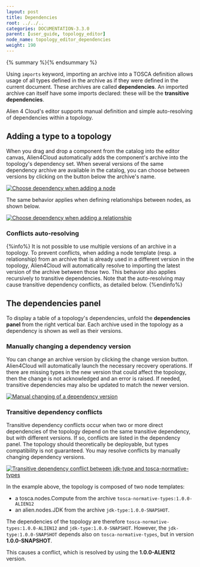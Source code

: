 ```yaml
---
layout: post
title: Dependencies
root: ../../..
categories: DOCUMENTATION-3.3.0
parent: [user_guide, topology_editor]
node_name: topology_editor_dependencies
weight: 190
---
```


{% summary %}{% endsummary %}

 Using `imports` keyword, importing an archive into a TOSCA definition allows usage of all types defined in the archive as if they were defined in the current document. These archives are called **dependencies**. An imported archive can itself have some imports declared: these will be the **transitive dependencies**.

Alien 4 Cloud's editor supports manual definition and simple auto-resolving of dependencies within a topology.

## Adding a type to a topology

When you drag and drop a component from the catalog into the editor canvas, Alien4Cloud automatically adds the component's archive into the topology's dependency set.  When several versions of the same dependency archive are available in the catalog, you can choose between versions by clicking on the button below the archive's name.

[![Choose dependency when adding a node](../../images/3.3.0/user_guide/topology_editor/dragndrop_dependency.png)](../../images/3.3.0/user_guide/topology_editor/dragndrop_dependency.png)

The same behavior applies when defining relationships between nodes, as shown below.

[![Choose dependency when adding a relationship](../../images/3.3.0/user_guide/topology_editor/relationship_dependency.png)](../../images/3.3.0/user_guide/topology_editor/relationship_dependency.png)

### Conflicts auto-resolving

{%info%}
It is not possible to use multiple versions of an archive in a topology. To prevent conflicts, when adding a node template (resp. a relationship) from an archive that is already used in a different version in the topology, Alien4Cloud will automatically resolve to importing the latest version of the archive between those two. This behavior also applies recursively to transitive dependencies. Note that the auto-resolving may cause transitive dependency conflicts, as detailed below.
{%endinfo%}

## The dependencies panel

To display a table of a topology's dependencies, unfold the **dependencies panel** from the right vertical bar. Each archive used in the topology as a dependency is shown as well as their versions.

### Manually changing a dependency version

You can change an archive version by clicking the change version button. Alien4Cloud will automatically launch the necessary recovery operations. If there are missing types in the new version that could affect the topology, then the change is not acknowledged and an error is raised.
If needed, transitive dependencies may also be updated to match the newer version.

[![Manual changing of a dependency version](../../images/3.3.0/user_guide/topology_editor/dependencies_change.png)](../../images/3.3.0/user_guide/topology_editor/dependencies_change.png)

### Transitive dependency conflicts

Transitive dependency conflicts occur when two or more direct dependencies of the topology depend on the same transitive dependency, but with different versions. If so, conflicts are listed in the dependency panel. The topology should theoretically be deployable, but types compatibility is not guaranteed. You may resolve conflicts by manually changing dependency versions.

[![Transitive dependency conflict between jdk-type and tosca-normative-types](../../images/3.3.0/user_guide/topology_editor/dependency_conflict.png)](../../images/3.3.0/user_guide/topology_editor/dependency_conflict.png)

In the example above, the topology is composed of two node templates:

 - a tosca.nodes.Compute from the archive `tosca-normative-types:1.0.0-ALIEN12`
 - an alien.nodes.JDK from the archive `jdk-type:1.0.0-SNAPSHOT`.

The dependencies of the topology are therefore `tosca-normative-types:1.0.0-ALIEN12` and `jdk-type:1.0.0-SNAPSHOT`.
However, the `jdk-type:1.0.0-SNAPSHOT` depends also on `tosca-normative-types`, but in version **1.0.0-SNAPSHOT**.

This causes a conflict, which is resolved by using the **1.0.0-ALIEN12** version.

